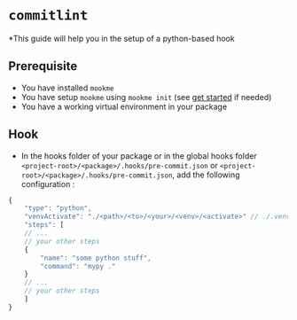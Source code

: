 # `commitlint`

*This guide will help you in the setup of a python-based hook

## Prerequisite

- You have installed `mookme`
- You have setup `mookme` using `mookme init` (see [get started](../../README.md) if needed)
- You have a working virtual environment in your package

## Hook

- In the hooks folder of your package or in the global hooks folder `<project-root>/<package>/.hooks/pre-commit.json` or `<project-root>/<package>/.hooks/pre-commit.json`, add the following configuration :

```js
{
    "type": "python",
    "venvActivate": "./<path>/<to>/<your>/<venv>/<activate>" // ./.venv/bin/activate for instance, this will be sourced
    "steps": [
    // ...
    // your other steps
    {
        "name": "some python stuff",
        "command": "mypy ."
    }
    // ...
    // your other steps
    ]
}
```
